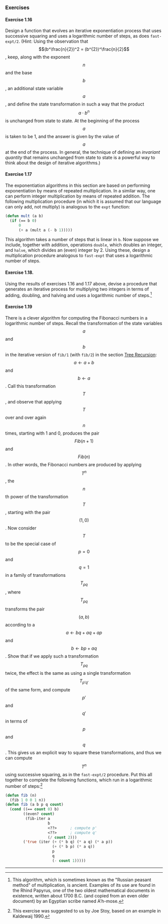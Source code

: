 ### Exercises

#### Exercise 1.16

Design a function that evolves an iterative exponentiation process that uses successive squaring and uses a logarithmic number of steps, as does ``fast-expt/2``. (Hint: Using the observation that $$(b^\frac{n}{2})^2 = (b^{2})^\frac{n}{2}$$, keep, along with the exponent $$n$$ and the base $$b$$, an additional state variable $$a$$, and define the state transformation in such a way that the product $$a \cdot b^n$$ is unchanged from state to state. At the beginning of the process $$a$$ is taken to be 1, and the answer is given by the value of $$a$$ at the end of the process. In general, the technique of defining an *invariant quantity* that remains unchanged from state to state is a powerful way to think about the design of iterative algorithms.) 


#### Exercise 1.17

The exponentiation algorithms in this section are based on performing exponentiation by means of repeated multiplication. In a similar way, one can perform integer multiplication by means of repeated addition. The following multiplication procedure (in which it is assumed that our language can only add, not multiply) is analogous to the ``expt`` function:

```lisp
(defun mult (a b)
  (if (== b 0)
      0
      (+ a (mult a (- b 1)))))
```

This algorithm takes a number of steps that is linear in ``b``. Now suppose we include, together with addition, operations ``double``, which doubles an integer, and ``halve``, which divides an (even) integer by 2. Using these, design a multiplication procedure analogous to ``fast-expt`` that uses a logarithmic number of steps.


#### Exercise 1.18.

Using the results of exercises 1.16 and 1.17 above, devise a procedure that generates an iterative process for multiplying two integers in terms of adding, doubling, and halving and uses a logarithmic number of steps.[^1]


#### Exercise 1.19

There is a clever algorithm for computing the Fibonacci numbers in a logarithmic number of steps. Recall the transformation of the state variables $$a$$ and $$b$$ in the iterative version of ``fib/1`` (with ``fib/2``) in the section [Tree Recursion](): $$a \gets a + b$$ and $$b \gets a $$. Call this transformation $$T$$, and observe that applying $$T$$ over and over again $$n$$ times, starting with 1 and 0, produces the pair $$Fib(n + 1)$$ and $$Fib(n)$$. In other words, the Fibonacci numbers are produced by applying $$T^n$$, the $$n$$th power of the transformation $$T$$, starting with the pair $$(1,0)$$. Now consider $$T$$ to be the special case of $$p = 0$$ and $$q = 1$$ in a family of transformations $$T_{pq}$$, where $$T_{pq}$$ transforms the pair $$(a,b)$$ according to a $$a \gets bq + aq + ap$$ and $$b \gets bp + aq$$. Show that if we apply such a transformation $$T_{pq}$$ twice, the effect is the same as using a single transformation $$T_{p'q'}$$ of the same form, and compute $$p'$$ and $$q'$$ in terms of $$p$$ and $$q$$. This gives us an explicit way to square these transformations, and thus we can compute $$T^n$$ using successive squaring, as in the ``fast-expt/2`` procedure. Put this all together to complete the following functions, which run in a logarithmic number of steps:[^2]

```lisp
(defun fib (n)
  (fib 1 0 0 1 n))
(defun fib (a b p q count)
  (cond ((== count 0) b)
        ((even? count)
         (fib-iter a
                   b
                   <??>      ; compute p'
                   <??>      ; compute q'
                   (/ count 2)))
        ('true (iter (+ (* b q) (* a q) (* a p))
                     (+ (* b p) (* a q))
                     p
                     q
                     (- count 1)))))
```

----

[^1]: This algorithm, which is sometimes known as the "Russian peasant method" of multiplication, is ancient. Examples of its use are found in the Rhind Papyrus, one of the two oldest mathematical documents in existence, written about 1700 B.C. (and copied from an even older document) by an Egyptian scribe named A'h-mose. 

[^2]: This exercise was suggested to us by Joe Stoy, based on an example in Kaldewaij 1990.






